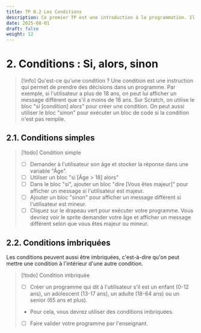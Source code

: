 ```yaml
---
title: TP 0.2 Les Conditions
description: Ce premier TP est une introduction à la programmation. Il utilise le langage scratch.
date: 2025-08-01
draft: false
weight: 12
---
```




# 2. Conditions : Si, alors, sinon
> [!info] Qu'est-ce qu'une condition ?
> Une condition est une instruction qui permet de prendre des décisions dans un programme.
> Par exemple, si l'utilisateur a plus de 18 ans, on peut lui afficher un message différent que s'il a moins de 18 ans.
> Sur Scratch, on utilise le bloc "si [condition] alors" pour créer une condition. 
> On peut aussi utiliser le bloc "sinon" pour exécuter un bloc de code si la condition n'est pas remplie.

## 2.1. Conditions simples  
> [!todo] Condition simple
> - [ ] Demander à l'utilisateur son âge et stocker la réponse dans une variable "Âge".
> - [ ] Utiliser un bloc "si [Âge > 18] alors"
> - [ ] Dans le bloc "si", ajouter un bloc "dire [Vous êtes majeur]" pour afficher un message si l'utilisateur est majeur.
> - [ ] Ajouter un bloc "sinon" pour afficher un message différent si l'utilisateur est mineur.
> - [ ] Cliquez sur le drapeau vert pour exécuter votre programme. Vous devriez voir le sprite demander votre âge et afficher un message différent selon que vous êtes majeur ou mineur.

## 2.2. Conditions imbriquées
Les conditions peuvent aussi être imbriquées, c'est-à-dire qu'on peut mettre une condition à l'intérieur d'une autre condition. 

> [!todo] Condition imbriquée
> - [ ] Créer un programme qui dit à l'utilisateur s'il est un enfant (0-12 ans), un adolescent (13-17 ans), un adulte (18-64 ans) ou un senior (65 ans et plus).
> - Pour cela, vous devrez utiliser des conditions imbriquées.
> - [ ] Faire valider votre programme par l'enseignant.